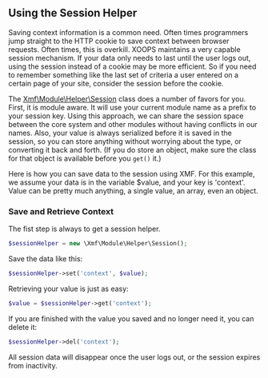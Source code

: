 ## Using the Session Helper

Saving context information is a common need. Often times programmers jump straight to the HTTP
cookie to save context between browser requests. Often times, this is overkill. XOOPS maintains
a very capable session mechanism. If your data only needs to last until the user logs out, using
the session instead of a cookie may be more efficient. So if you need to remember something like
the last set of criteria a user entered on a certain page of your site, consider the session
before the cookie.

The [Xmf\Module\Helper\Session](../module/session.md) class does a number of favors for you.
First, it is module aware. It will use your current module name as a prefix to your session key.
Using this approach, we can share the session space between the core system and other modules
without having conflicts in our names. Also, your value is always serialized before it is saved
in the session, so you can store anything without worrying about the type, or converting it back
and forth. (If you do store an object, make sure the class for that object is available before you
`get()` it.)

Here is how you can save data to the session using XMF. For this example, we assume your data is
in the variable $value, and your key is 'context'. Value can be pretty much anything, a single value,
an array, even an object.

### Save and Retrieve Context

The fist step is always to get a session helper.

```php
$sessionHelper = new \Xmf\Module\Helper\Session();
```

Save the data like this:

```php
$sessionHelper->set('context', $value);
```

Retrieving your value is just as easy:

```php
$value = $sessionHelper->get('context');
```

If you are finished with the value you saved and no longer need it, you can delete it:

```php
$sessionHelper->del('context');
```

All session data will disappear once the user logs out, or the session expires from inactivity.
